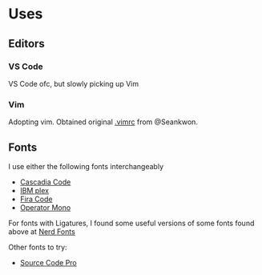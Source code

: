# Uses

## Editors

### VS Code

VS Code ofc, but slowly picking up Vim

### Vim

Adopting vim. Obtained original [.vimrc](./.vimrc) from @Seankwon.

## Fonts

I use either the following fonts interchangeably

- [Cascadia Code](https://github.com/microsoft/cascadia-code)
- [IBM plex](https://github.com/IBM/plex)
- [Fira Code](https://github.com/tonsky/FiraCode)
- [Operator Mono](https://github.com/lbugasu/laudebugs/tree/master/fonts/Operator%20Mono)

For fonts with Ligatures, I found some useful versions of some fonts found above at [Nerd Fonts](https://www.nerdfonts.com/font-downloads)


Other fonts to try:

- [Source Code Pro](https://adobe-fonts.github.io/source-code-pro/)
